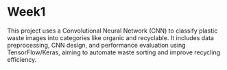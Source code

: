 # Week1
This project uses a Convolutional Neural Network (CNN) to classify plastic waste images into categories like organic and recyclable. It includes data preprocessing, CNN design, and performance evaluation using TensorFlow/Keras, aiming to automate waste sorting and improve recycling efficiency.
